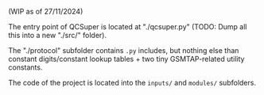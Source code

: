 (WIP as of 27/11/2024)

The entry point of QCSuper is located at "./qcsuper.py" (TODO: Dump all this into a new "./src/" folder).

The "./protocol" subfolder contains `.py` includes, but nothing else than constant digits/constant lookup tables + two tiny GSMTAP-related utility constants.

The code of the project is located into the `inputs/` and `modules/` subfolders.